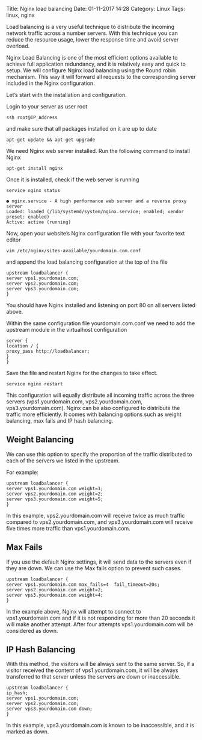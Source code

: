 Title: Nginx load balancing
Date: 01-11-2017 14:28
Category: Linux
Tags: linux, nginx

Load balancing is a very useful technique to distribute the incoming network traffic across a number servers. With this technique you can reduce the resource usage, lower the response time and avoid server overload.

Nginx Load Balancing is one of the most efficient options available to achieve full application redundancy, and it is relatively easy and quick to setup. We will configure Nginx load balancing using the Round robin mechanism. This way it will forward all requests to the corresponding server included in the Nginx configuration.

Let’s start with the installation and configuration.

Login to your server as user root

```
ssh root@IP_Address
```

and make sure that all packages installed on it are up to date

```
apt-get update && apt-get upgrade
```

We need Nginx web server installed. Run the following command to install Nginx

```
apt-get install nginx
```

Once it is installed, check if the web server is running

```
service nginx status

● nginx.service - A high performance web server and a reverse proxy server
Loaded: loaded (/lib/systemd/system/nginx.service; enabled; vendor preset: enabled)
Active: active (running)
```

Now, open your website’s Nginx configuration file with your favorite text editor

```
vim /etc/nginx/sites-available/yourdomain.com.conf
```

and append the load balancing configuration at the top of the file

```
upstream loadbalancer {
server vps1.yourdomain.com;
server vps2.yourdomain.com;
server vps3.yourdomain.com;
}
```

You should have Nginx installed and listening on port 80 on all servers listed above.

Within the same configuration file yourdomain.com.conf we need to add the upstream module in the virtualhost configuration

```
server {
location / {
proxy_pass http://loadbalancer;
}
}
```

Save the file and restart Nginx for the changes to take effect.

```
service nginx restart
```

This configuration will equally distribute all incoming traffic across the three servers (vps1.yourdomain.com, vps2.yourdomain.com, vps3.yourdomain.com). Nginx can be also configured to distribute the traffic more efficiently. It comes with balancing options such as weight balancing, max fails and IP hash balancing.

## Weight Balancing

We can use this option to specify the proportion of the traffic distributed to each of the servers we listed in the upstream.

For example:

```
upstream loadbalancer {
server vps1.yourdomain.com weight=1;
server vps2.yourdomain.com weight=2;
server vps3.yourdomain.com weight=5;
}
```

In this example, vps2.yourdomain.com will receive twice as much traffic compared to vps2.yourdomain.com, and vps3.yourdomain.com will receive five times more traffic than vps1.yourdomain.com.

## Max Fails

If you use the default Nginx settings, it will send data to the servers even if they are down. We can use the Max fails option to prevent such cases.

```
upstream loadbalancer {
server vps1.yourdomain.com max_fails=4  fail_timeout=20s;
server vps2.yourdomain.com weight=2;
server vps3.yourdomain.com weight=4;
}
```

In the example above, Nginx will attempt to connect to vps1.yourdomain.com and if it is not responding for more than 20 seconds it will make another attempt. After four attempts vps1.yourdomain.com will be considered as down.

## IP Hash Balancing

With this method, the visitors will be always sent to the same server. So, if a visitor received the content of vps1.yourdomain.com, it will be always transferred to that server unless the servers are down or inaccessible.

```
upstream loadbalancer {
ip_hash;
server vps1.yourdomain.com;
server vps2.yourdomain.com;
server vps3.yourdomain.com down;
}
```

In this example, vps3.yourdomain.com is known to be inaccessible, and it is marked as down.

